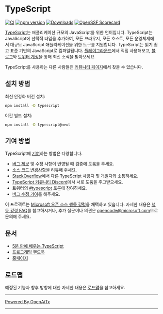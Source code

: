 # TypeScript

[![CI](https://github.com/microsoft/TypeScript/actions/workflows/ci.yml/badge.svg)](https://github.com/microsoft/TypeScript/actions/workflows/ci.yml)
[![npm version](https://badge.fury.io/js/typescript.svg)](https://www.npmjs.com/package/typescript)
[![Downloads](https://img.shields.io/npm/dm/typescript.svg)](https://www.npmjs.com/package/typescript)
[![OpenSSF Scorecard](https://api.securityscorecards.dev/projects/github.com/microsoft/TypeScript/badge)](https://securityscorecards.dev/viewer/?uri=github.com/microsoft/TypeScript)

[TypeScript](https://www.typescriptlang.org/)는 애플리케이션 규모의 JavaScript를 위한 언어입니다. TypeScript는 JavaScript에 선택적 타입을 추가하여, 모든 브라우저, 모든 호스트, 모든 운영체제에서 대규모 JavaScript 애플리케이션을 위한 도구를 지원합니다. TypeScript는 읽기 쉽고 표준 기반의 JavaScript로 컴파일됩니다. [플레이그라운드](https://www.typescriptlang.org/play/)에서 직접 사용해보고, [블로그](https://blogs.msdn.microsoft.com/typescript)와 [트위터 계정](https://twitter.com/typescript)을 통해 최신 소식을 받아보세요.

TypeScript를 사용하는 다른 사람들은 [커뮤니티 페이지](https://www.typescriptlang.org/community/)에서 찾을 수 있습니다.

## 설치 방법

최신 안정화 버전 설치:

```bash
npm install -D typescript
```

야간 빌드 설치:

```bash
npm install -D typescript@next
```

## 기여 방법

TypeScript에 [기여](https://github.com/microsoft/TypeScript/blob/main/CONTRIBUTING.md)하는 방법은 다양합니다.
* [버그 제보](https://github.com/microsoft/TypeScript/issues) 및 수정 사항이 반영될 때 검증에 도움을 주세요.
* [소스 코드 변경사항](https://github.com/microsoft/TypeScript/pulls)을 리뷰해 주세요.
* [StackOverflow](https://stackoverflow.com/questions/tagged/typescript)에서 다른 TypeScript 사용자 및 개발자와 소통하세요.
* [TypeScript 커뮤니티 Discord](https://discord.gg/typescript)에서 서로 도움을 주고받으세요.
* 트위터의 [#typescript](https://twitter.com/search?q=%23TypeScript) 토론에 참여하세요.
* [버그 수정 기여](https://github.com/microsoft/TypeScript/blob/main/CONTRIBUTING.md)를 해주세요.

이 프로젝트는 [Microsoft 오픈 소스 행동 강령](https://opensource.microsoft.com/codeofconduct/)을 채택하고 있습니다. 자세한 내용은 [행동 강령 FAQ](https://opensource.microsoft.com/codeofconduct/faq/)를 참고하시거나, 추가 질문이나 의견은 [opencode@microsoft.com](mailto:opencode@microsoft.com)으로 문의해 주세요.

## 문서

*  [5분 만에 배우는 TypeScript](https://www.typescriptlang.org/docs/handbook/typescript-in-5-minutes.html)
*  [프로그래밍 핸드북](https://www.typescriptlang.org/docs/handbook/intro.html)
*  [홈페이지](https://www.typescriptlang.org/)

## 로드맵

예정된 기능과 향후 방향에 대한 자세한 내용은 [로드맵](https://github.com/microsoft/TypeScript/wiki/Roadmap)을 참고하세요.

---

[Powered By OpenAiTx](https://github.com/OpenAiTx/OpenAiTx)

---